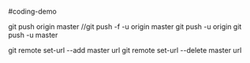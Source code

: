 #coding-demo

git push origin master
//git push -f -u origin master
git push -u origin
git push -u master

git remote set-url --add master url 
git remote set-url --delete master url 